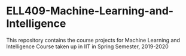 # ELL409-Machine-Learning-and-Intelligence
This repository contains the course projects for Machine Learning and Intelligence Course taken up in IIT in Spring Semester, 2019-2020
